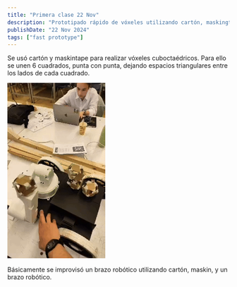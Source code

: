 ```yaml
---
title: "Primera clase 22 Nov"
description: "Prototipado rápido de vóxeles utilizando cartón, maskingtape, y un brazo robótico para simular el movimiento."
publishDate: "22 Nov 2024"
tags: ["fast prototype"]
---
```


Se usó cartón y maskintape para realizar vóxeles cuboctaédricos. Para ello se unen 6 cuadrados, punta con punta, dejando espacios triangulares entre los lados de cada cuadrado.

![GIF movimiento robótico](./bitacora-clase1.gif)

Básicamente se improvisó un brazo robótico utilizando cartón, maskin, y un brazo robótico.
